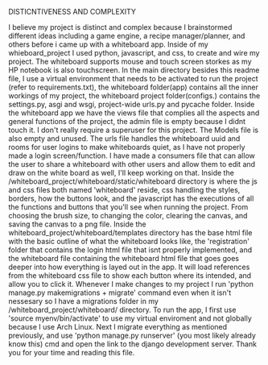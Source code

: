 DISTICNTIVENESS AND COMPLEXITY 

I believe my project is distinct and complex because I brainstormed different ideas including a game engine, a recipe manager/planner, and others before i came up with a whiteboard app.
Inside of my whieboard_project I used python, javascript, and css, to create and wire my project. The whiteboard supports mouse and touch screen storkes as my HP notebook is also touchscreen. 
In the main directory besides this readme file, I use a virtual environment that needs to be activated to run the project (refer to requirements.txt), the whiteboard folder(app) contains all the inner workings of my project, the whiteboard project folder(configs.) contains the settings.py, asgi and wsgi, project-wide urls.py and pycache folder.
Inside the whiteboard app we have the views file that complies all the aspects and general functions of the project, the admin file is empty because I didnt touch it. I don't really require a superuser for this project. The Models file is also empty and unused. The urls file handles the whiteboard uuid and rooms for user logins to make whiteboards quiet, as I have not properly made a login screen/function. I have made a consumers file that can allow the user to share a whiteboard with other users and allow them to edit and draw on the white board as well, I'll keep working on that. 
Inside the /whiteboard_project/whiteboard/static/whiteboard directory is where the js and css files both named 'whiteboard' reside, css handling the styles, borders, how the buttons look, and the javascript has the executions of all the functions and buttons that you'll see when running the project. 
From choosing the brush size, to changing the color, clearing the canvas, and saving the canvas to a png file. 
Inside the whiteboard_project/whiteboard/templates directory has the base html file with the basic outline of what the whiteboard looks like, the 'registration' folder that contains the login html file that isnt properly implemented, and the whiteboard file containing the whiteboard html file that goes goes deeper into how everything is layed out in the app. 
It will load references from the whiteboard css file to show each button where its intended, and allow you to click it. Whenever I make changes to my project I run 'python manage.py makemigrations + migrate' command even when it isn't nessesary so I have a migrations folder in my /whiteboard_project/whiteboard/ directory. 
To run the app, I first use 'source myenv/bin/activate' to use my virtual enviroment and not globally because I use Arch Linux. Next I migrate everything as mentioned previously, and use 'python manage.py runserver' (you most likely already know this) cmd and open the link to the django development server.
Thank you for your time and reading this file. 
  

